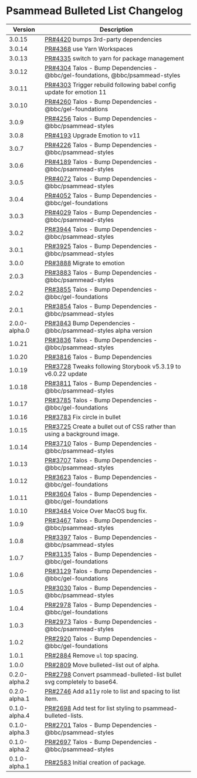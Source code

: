 # Psammead Bulleted List Changelog

| Version       | Description                                                                                                           |
| ------------- | --------------------------------------------------------------------------------------------------------------------- |
| 3.0.15 | [PR#4420](https://github.com/bbc/psammead/pull/4420) bumps 3rd-party dependencies |
| 3.0.14 | [PR#4368](https://github.com/bbc/psammead/pull/4368) use Yarn Workspaces |
| 3.0.13 | [PR#4335](https://github.com/bbc/psammead/pull/4335) switch to yarn for package management |
| 3.0.12 | [PR#4304](https://github.com/bbc/psammead/pull/4304) Talos - Bump Dependencies - @bbc/gel-foundations, @bbc/psammead-styles |
| 3.0.11 | [PR#4303](https://github.com/bbc/psammead/pull/4303) Trigger rebuild following babel config update for emotion 11 |
| 3.0.10 | [PR#4260](https://github.com/bbc/psammead/pull/4260) Talos - Bump Dependencies - @bbc/gel-foundations |
| 3.0.9 | [PR#4256](https://github.com/bbc/psammead/pull/4256) Talos - Bump Dependencies - @bbc/psammead-styles |
| 3.0.8         | [PR#4193](https://github.com/bbc/psammead/pull/4193) Upgrade Emotion to v11                                           |
| 3.0.7         | [PR#4226](https://github.com/bbc/psammead/pull/4226) Talos - Bump Dependencies - @bbc/psammead-styles                 |
| 3.0.6         | [PR#4189](https://github.com/bbc/psammead/pull/4189) Talos - Bump Dependencies - @bbc/psammead-styles                 |
| 3.0.5         | [PR#4072](https://github.com/bbc/psammead/pull/4072) Talos - Bump Dependencies - @bbc/psammead-styles                 |
| 3.0.4         | [PR#4052](https://github.com/bbc/psammead/pull/4052) Talos - Bump Dependencies - @bbc/gel-foundations                 |
| 3.0.3         | [PR#4029](https://github.com/bbc/psammead/pull/4029) Talos - Bump Dependencies - @bbc/psammead-styles                 |
| 3.0.2         | [PR#3944](https://github.com/bbc/psammead/pull/3944) Talos - Bump Dependencies - @bbc/psammead-styles                 |
| 3.0.1         | [PR#3925](https://github.com/bbc/psammead/pull/3925) Talos - Bump Dependencies - @bbc/psammead-styles                 |
| 3.0.0         | [PR#3888](https://github.com/bbc/psammead/pull/3888) Migrate to emotion                                               |
| 2.0.3         | [PR#3883](https://github.com/bbc/psammead/pull/3883) Talos - Bump Dependencies - @bbc/psammead-styles                 |
| 2.0.2         | [PR#3855](https://github.com/bbc/psammead/pull/3855) Talos - Bump Dependencies - @bbc/gel-foundations                 |
| 2.0.1         | [PR#3854](https://github.com/bbc/psammead/pull/3854) Talos - Bump Dependencies - @bbc/psammead-styles                 |
| 2.0.0-alpha.0 | [PR#3843](https://github.com/bbc/psammead/pull/3843) Bump Dependencies - @bbc/psammead-styles alpha version           |
| 1.0.21        | [PR#3836](https://github.com/bbc/psammead/pull/3836) Talos - Bump Dependencies - @bbc/psammead-styles                 |
| 1.0.20        | [PR#3816](https://github.com/bbc/psammead/pull/3816) Talos - Bump Dependencies                                        |
| 1.0.19        | [PR#3728](https://github.com/bbc/psammead/pull/3728) Tweaks following Storybook v5.3.19 to v6.0.22 update             |
| 1.0.18        | [PR#3811](https://github.com/bbc/psammead/pull/3811) Talos - Bump Dependencies - @bbc/psammead-styles                 |
| 1.0.17        | [PR#3785](https://github.com/bbc/psammead/pull/3785) Talos - Bump Dependencies - @bbc/gel-foundations                 |
| 1.0.16        | [PR#3783](https://github.com/bbc/psammead/pull/3783) Fix circle in bullet                                             |
| 1.0.15        | [PR#3725](https://github.com/bbc/psammead/pull/3725) Create a bullet out of CSS rather than using a background image. |
| 1.0.14        | [PR#3710](https://github.com/bbc/psammead/pull/3710) Talos - Bump Dependencies - @bbc/psammead-styles                 |
| 1.0.13        | [PR#3707](https://github.com/bbc/psammead/pull/3707) Talos - Bump Dependencies - @bbc/psammead-styles                 |
| 1.0.12        | [PR#3623](https://github.com/bbc/psammead/pull/3623) Talos - Bump Dependencies - @bbc/gel-foundations                 |
| 1.0.11        | [PR#3604](https://github.com/bbc/psammead/pull/3604) Talos - Bump Dependencies - @bbc/gel-foundations                 |
| 1.0.10        | [PR#3484](https://github.com/bbc/psammead/pull/3484) Voice Over MacOS bug fix.                                        |
| 1.0.9         | [PR#3467](https://github.com/bbc/psammead/pull/3467) Talos - Bump Dependencies - @bbc/psammead-styles                 |
| 1.0.8         | [PR#3397](https://github.com/bbc/psammead/pull/3397) Talos - Bump Dependencies - @bbc/psammead-styles                 |
| 1.0.7         | [PR#3135](https://github.com/bbc/psammead/pull/3135) Talos - Bump Dependencies - @bbc/gel-foundations                 |
| 1.0.6         | [PR#3129](https://github.com/bbc/psammead/pull/3129) Talos - Bump Dependencies - @bbc/gel-foundations                 |
| 1.0.5         | [PR#3030](https://github.com/bbc/psammead/pull/3030) Talos - Bump Dependencies - @bbc/psammead-styles                 |
| 1.0.4         | [PR#2978](https://github.com/bbc/psammead/pull/2978) Talos - Bump Dependencies - @bbc/gel-foundations                 |
| 1.0.3         | [PR#2973](https://github.com/bbc/psammead/pull/2973) Talos - Bump Dependencies - @bbc/psammead-styles                 |
| 1.0.2         | [PR#2920](https://github.com/bbc/psammead/pull/2920) Talos - Bump Dependencies - @bbc/gel-foundations                 |
| 1.0.1         | [PR#2884](https://github.com/bbc/psammead/pull/2884) Remove `ul` top spacing.                                         |
| 1.0.0         | [PR#2809](https://github.com/bbc/psammead/pull/2809) Move bulleted-list out of alpha.                                 |
| 0.2.0-alpha.2 | [PR#2798](https://github.com/bbc/psammead/pull/2798) Convert psammead-bulleted-list bullet svg completely to base64.  |
| 0.2.0-alpha.1 | [PR#2746](https://github.com/bbc/psammead/pull/2746) Add a11y role to list and spacing to list item.                  |
| 0.1.0-alpha.4 | [PR#2698](https://github.com/bbc/psammead/pull/2698) Add test for list styling to psammead-bulleted-lists.            |
| 0.1.0-alpha.3 | [PR#2701](https://github.com/bbc/psammead/pull/2701) Talos - Bump Dependencies - @bbc/psammead-styles                 |
| 0.1.0-alpha.2 | [PR#2697](https://github.com/bbc/psammead/pull/2697) Talos - Bump Dependencies - @bbc/psammead-styles                 |
| 0.1.0-alpha.1 | [PR#2583](https://github.com/BBC-News/psammead/pull/2583) Initial creation of package.                                |
